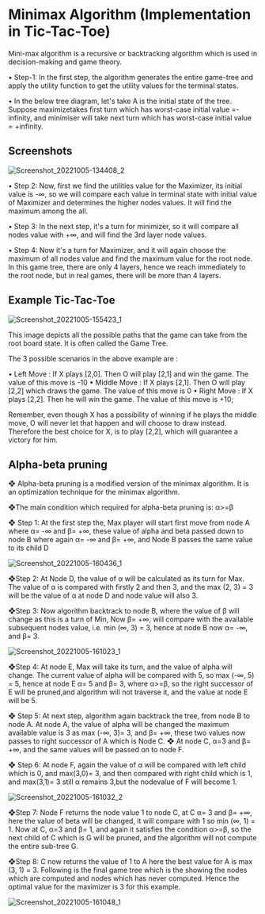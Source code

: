 
#  Minimax Algorithm  (Implementation in Tic-Tac-Toe)

Mini-max algorithm is a recursive or backtracking algorithm which
is used in decision-making and game theory.

• Step-1: In the first step, the algorithm generates the entire game-tree
and apply the utility function to get the utility values for the terminal
states.

• In the below tree diagram, let's take A is the initial state of the tree.
Suppose maximizetakes first turn which has worst-case initial value
=- infinity, and minimiser will take next turn which has worst-case initial value = +infinity.

## Screenshots

![Screenshot_20221005-134408_2](https://user-images.githubusercontent.com/101443787/194036654-83e5b386-dddb-49f5-af09-87ec1629464c.jpg)

• Step 2: Now, first we find the utilities value for the Maximizer, its
initial value is -∞, so we will compare each value in terminal state
with initial value of Maximizer and determines the higher nodes
values. It will find the maximum among the all.

• Step 3: In the next step, it's a turn for minimizer, so it will compare
all nodes value with +∞, and will find the 3rd layer node values.

• Step 4: Now it's a turn for Maximizer, and it will again choose the
maximum of all nodes value and find the maximum value for the root
node. In this game tree, there are only 4 layers, hence we reach
immediately to the root node, but in real games, there will be more than 4 layers.

## Example Tic-Tac-Toe
![Screenshot_20221005-155423_1](https://user-images.githubusercontent.com/101443787/194039781-1aa854ec-20ef-4266-873c-fc4c445cfc94.jpg)

This image depicts all the possible paths that the game can take from the root board state. It is often called the Game Tree. 

The 3 possible scenarios in the above example are : 

• Left Move : If X plays [2,0]. Then O will play [2,1] and win the game. The value of this move is -10
• Middle Move : If X plays [2,1]. Then O will play [2,2] which draws the game. The value of this move is 0
• Right Move : If X plays [2,2]. Then he will win the game. The value of this move is +10;

Remember, even though X has a possibility of winning if he plays the middle move, O will never let that happen and will choose to draw instead.
Therefore the best choice for X, is to play [2,2], which will guarantee a victory for him.

## Alpha-beta pruning

❖ Alpha-beta pruning is a modified version of the minimax algorithm.
It is an optimization technique for the minimax algorithm.

❖The main condition which required for alpha-beta pruning is:
α>=β

❖ Step 1: At the first step the, Max player will start first
move from node A where α= -∞ and β= +∞, these value of alpha and
beta passed down to node B where again α= -∞ and β= +∞, and Node
B passes the same value to its child D

![Screenshot_20221005-160436_1](https://user-images.githubusercontent.com/101443787/194041390-37c5b10e-42e2-4280-9cbc-fdddbe23916c.jpg)

❖Step 2: At Node D, the value of α will be calculated as its turn for
Max. The value of α is compared with firstly 2 and then 3, and the
max (2, 3) = 3 will  be the value of α at node D and node value will also 3.

❖Step 3: Now algorithm backtrack to node B, where the value of β
will change as this is a turn of Min, Now β= +∞, will compare with
the available subsequent nodes value, i.e. min (∞, 3) = 3, hence at
node B now α= -∞, and β= 3.

![Screenshot_20221005-161023_1](https://user-images.githubusercontent.com/101443787/194042272-f1f2e621-6af5-4073-93ad-90180e2bb37a.jpg)

❖Step 4: At node E, Max will take its turn, and the value of alpha
will change. The current value of alpha will be compared with 5, so
max (-∞, 5) = 5, hence at node E α= 5 and β= 3, where α>=β, so the
right successor of E will be pruned,and algorithm will not traverse it, and the value at node E will be 5.

❖ Step 5: At next step, algorithm again backtrack the tree, from node
B to node A. At node A, the value of alpha will be changed the
maximum available value is 3 as max (-∞, 3)= 3, and β= +∞, these
two values now passes to right successor of A which is Node C.
❖ At node C, α=3 and β= +∞, and the same values will be passed on
to node F.

❖ Step 6: At node F, again the value of α will be compared with left
child which is 0, and max(3,0)= 3, and then compared with right
child which is 1, and max(3,1)= 3 still α remains 3,but the nodevalue of F will become 1.

![Screenshot_20221005-161032_2](https://user-images.githubusercontent.com/101443787/194043156-654b6720-a62c-4d91-9f47-3c2400677a34.jpg)

❖Step 7: Node F returns the node value 1 to node C, at C α= 3 and
β= +∞, here the value of beta will be changed, it will compare with 1
so min (∞, 1) = 1. Now at C, α=3 and β= 1, and again it satisfies the
condition α>=β, so the next child of C which is G will be pruned, and
the algorithm will not compute the entire sub-tree G.

❖Step 8: C now returns the value of 1 to A here the best value for A
is max (3, 1) = 3. Following is the final game tree which is the
showing the nodes which are computed and nodes which has never
computed. Hence the optimal value for the maximizer is 3 for this example.


![Screenshot_20221005-161048_1](https://user-images.githubusercontent.com/101443787/194043865-873be88d-48a6-46b8-bc22-778dd48a5fe1.jpg)

